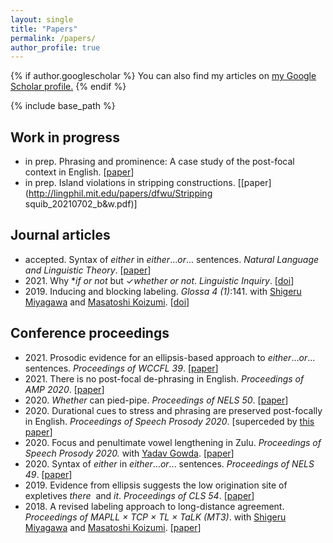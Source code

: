 ```yaml
---
layout: single
title: "Papers"
permalink: /papers/
author_profile: true
---
```


{% if author.googlescholar %}
  You can also find my articles on <u><a href="{{author.googlescholar}}">my Google Scholar profile</a>.</u>
{% endif %}

{% include base_path %}

## Work in progress

- in prep. Phrasing and prominence: A case study of the post-focal context in English. \[[paper](http://lingphil.mit.edu/papers/dfwu/JPhon_submission_20201021.pdf)\]
- in prep. Island violations in stripping constructions. \[[paper](http://lingphil.mit.edu/papers/dfwu/Stripping squib_20210702_b&w.pdf)]

## Journal articles

- accepted. Syntax of *either* in *either*...*or*... sentences. *Natural Language and Linguistic Theory*. \[[paper](https://ling.auf.net/lingbuzz/004430/current.pdf?_s=ptin2PJK9sVdC8UW)\]
- 2021\. Why \**if or not* but ✓*whether or not*. *Linguistic Inquiry*. \[[doi](https://doi.org/10.1162/ling_a_00410)\]
- 2019\. Inducing and blocking labeling. *Glossa* *4 (1)*:141. with [Shigeru Miyagawa](http://www.shigerumiyagawa.com/) and [Masatoshi Koizumi](https://www.sal.tohoku.ac.jp/en/research/researcher/profile/---id-35.html). \[[doi](https://doi.org/10.5334/gjgl.923)\]

## Conference proceedings

- 2021\. Prosodic evidence for an ellipsis-based approach to *either*...*or*... sentences.  *Proceedings of WCCFL 39*. \[[paper](http://lingphil.mit.edu/papers/dfwu/Wu_PosterPaper.pdf)\]
- 2021\. There is no post-focal de-phrasing in English. *Proceedings of AMP 2020*. \[[paper](https://journals.linguisticsociety.org/proceedings/index.php/amphonology/article/download/4930/4623)\]
- 2020\. *Whether* can pied-pipe. *Proceedings of NELS 50*. \[[paper](http://lingphil.mit.edu/papers/dfwu/NELS50_whether_v3.pdf)\]
- 2020\. Durational cues to stress and phrasing are preserved post-focally in English. *Proceedings of Speech Prosody 2020*. \[superceded by [this paper](http://lingphil.mit.edu/papers/dfwu/JPhon_submission_20201021.pdf)\]
- 2020\. Focus and penultimate vowel lengthening in Zulu. *Proceedings of Speech Prosody 2020.* with [Yadav Gowda](http://web.mit.edu/ysg/www/). \[[paper](http://lingphil.mit.edu/papers/dfwu/Zulu_prominence.pdf)\]
- 2020\. Syntax of *either* in *either*...*or*... sentences. *Proceedings of NELS 49*. \[[paper](http://lingphil.mit.edu/papers/dfwu/nels%20paper_v2.pdf)\]
- 2019\. Evidence from ellipsis suggests the low origination site of expletives *there*  and *it*. *Proceedings of CLS 54*. \[[paper](http://lingphil.mit.edu/papers/dfwu/CLS%2054%20paper_Danfeng%20Wu.pdf)\]
- 2018\. A revised labeling approach to long-distance agreement. *Proceedings of MAPLL × TCP × TL × TaLK (MT3)*. with [Shigeru Miyagawa](http://www.shigerumiyagawa.com/) and [Masatoshi Koizumi](https://www.sal.tohoku.ac.jp/en/research/researcher/profile/---id-35.html). \[[paper](http://lingphil.mit.edu/papers/dfwu/CLS%2054%20paper_Danfeng%20Wu.pdf)\]
